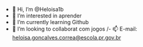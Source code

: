 - 👋 Hi, I’m @Heloisa1b
- 👀 I’m interested in  aprender
- 🌱 I’m currently learning  Github
- 💞️ I’m looking to collaborat com jogos 
/- 📫 E-mail: heloisa.goncalves.correa@escola.pr.gov.br
